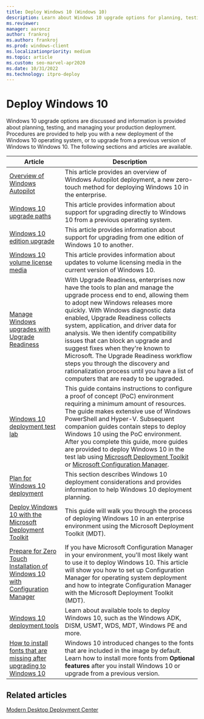 ```yaml
---
title: Deploy Windows 10 (Windows 10)
description: Learn about Windows 10 upgrade options for planning, testing, and managing your production deployment.
ms.reviewer: 
manager: aaroncz
author: frankroj
ms.author: frankroj
ms.prod: windows-client
ms.localizationpriority: medium
ms.topic: article
ms.custom: seo-marvel-apr2020
ms.date: 10/31/2022
ms.technology: itpro-deploy
---
```


# Deploy Windows 10

Windows 10 upgrade options are discussed and information is provided about planning, testing, and managing your production deployment. Procedures are provided to help you with a new deployment of the Windows 10 operating system, or to upgrade from a previous version of Windows to Windows 10. The following sections and articles are available.

|Article |Description |
|------|------------|
|[Overview of Windows Autopilot](/mem/autopilot/windows-autopilot) |This article provides an overview of Windows Autopilot deployment, a new zero-touch method for deploying Windows 10 in the enterprise. |
|[Windows 10 upgrade paths](upgrade/windows-10-upgrade-paths.md) |This article provides information about support for upgrading directly to Windows 10 from a previous operating system. |
|[Windows 10 edition upgrade](upgrade/windows-10-edition-upgrades.md) |This article provides information about support for upgrading from one edition of Windows 10 to another. |
|[Windows 10 volume license media](windows-10-media.md) |This article provides information about updates to volume licensing media in the current version of Windows 10. |
|[Manage Windows upgrades with Upgrade Readiness](/mem/configmgr/desktop-analytics/overview) |With Upgrade Readiness, enterprises now have the tools to plan and manage the upgrade process end to end, allowing them to adopt new Windows releases more quickly. With Windows diagnostic data enabled, Upgrade Readiness collects system, application, and driver data for analysis. We then identify compatibility issues that can block an upgrade and suggest fixes when they're known to Microsoft. The Upgrade Readiness workflow steps you through the discovery and rationalization process until you have a list of computers that are ready to be upgraded. |
|[Windows 10 deployment test lab](windows-10-poc.md) |This guide contains instructions to configure a proof of concept (PoC) environment requiring a minimum amount of resources. The guide makes extensive use of Windows PowerShell and Hyper-V. Subsequent companion guides contain steps to deploy Windows 10 using the PoC environment. After you complete this guide, more guides are provided to  deploy Windows 10 in the test lab using [Microsoft Deployment Toolkit](windows-10-poc-mdt.md) or [Microsoft Configuration Manager](windows-10-poc-sc-config-mgr.md). |
|[Plan for Windows 10 deployment](planning/index.md) | This section describes Windows 10 deployment considerations and provides information to help Windows 10 deployment planning. |
|[Deploy Windows 10 with the Microsoft Deployment Toolkit](./deploy-windows-mdt/prepare-for-windows-deployment-with-mdt.md) |This guide will walk you through the process of deploying Windows 10 in an enterprise environment using the Microsoft Deployment Toolkit (MDT). |
|[Prepare for Zero Touch Installation of Windows 10 with Configuration Manager](deploy-windows-cm/prepare-for-zero-touch-installation-of-windows-10-with-configuration-manager.md) |If you have Microsoft Configuration Manager in your environment, you'll most likely want to use it to deploy Windows 10. This article will show you how to set up Configuration Manager for operating system deployment and how to integrate Configuration Manager with the Microsoft Deployment Toolkit (MDT). |
|[Windows 10 deployment tools](windows-10-deployment-tools-reference.md) |Learn about available tools to deploy Windows 10, such as the Windows ADK, DISM, USMT, WDS, MDT, Windows PE and more. |
|[How to install fonts that are missing after upgrading to Windows 10](windows-10-missing-fonts.md)|Windows 10 introduced changes to the fonts that are included in the image by default. Learn how to install more fonts from **Optional features** after you install Windows 10 or upgrade from a previous version.|

## Related articles

[Modern Desktop Deployment Center](/microsoft-365/enterprise/desktop-deployment-center-home)
